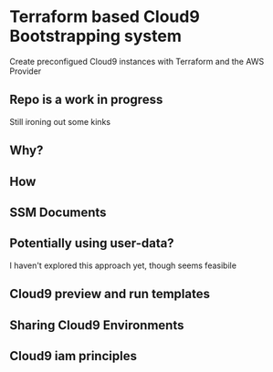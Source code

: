 # Terraform based Cloud9 Bootstrapping system

Create preconfigued Cloud9 instances with Terraform and the AWS Provider

## Repo is a work in progress

Still ironing out some kinks

## Why?

## How

## SSM Documents

## Potentially using user-data?

I haven't explored this approach yet, though seems feasibile

## Cloud9 preview and run templates

## Sharing Cloud9 Environments

## Cloud9 iam principles
